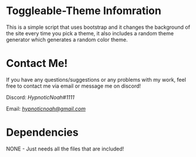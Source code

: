 # Toggleable-Theme Infomration 
This is a simple script that uses bootstrap and it changes the background of the site every time you pick a theme, it also includes a random theme generator which generates a random color theme.

# Contact Me!
 If you have any questions/suggestions or any problems with my work, feel free to contact me via email or message me on discord!

  Discord: *HypnoticNoah#1111*

  Email: *hypnoticnoah@gmail.com*

# Dependencies 
NONE - Just needs all the files that are included!
